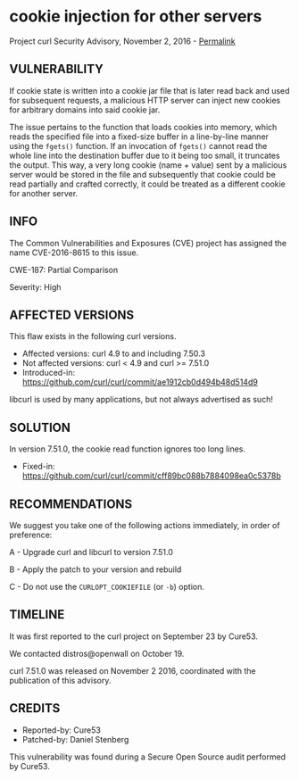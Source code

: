 cookie injection for other servers
==================================

Project curl Security Advisory, November 2, 2016 -
[Permalink](https://curl.se/docs/CVE-2016-8615.html)

VULNERABILITY
-------------

If cookie state is written into a cookie jar file that is later read back and
used for subsequent requests, a malicious HTTP server can inject new cookies
for arbitrary domains into said cookie jar.

The issue pertains to the function that loads cookies into memory, which reads
the specified file into a fixed-size buffer in a line-by-line manner using the
`fgets()` function. If an invocation of `fgets()` cannot read the whole line
into the destination buffer due to it being too small, it truncates the
output. This way, a very long cookie (name + value) sent by a malicious server
would be stored in the file and subsequently that cookie could be read
partially and crafted correctly, it could be treated as a different cookie for
another server.

INFO
----

The Common Vulnerabilities and Exposures (CVE) project has assigned the name
CVE-2016-8615 to this issue.

CWE-187: Partial Comparison

Severity: High

AFFECTED VERSIONS
-----------------

This flaw exists in the following curl versions.

- Affected versions: curl 4.9 to and including 7.50.3
- Not affected versions: curl < 4.9 and curl >= 7.51.0
- Introduced-in: https://github.com/curl/curl/commit/ae1912cb0d494b48d514d9

libcurl is used by many applications, but not always advertised as such!

SOLUTION
------------

In version 7.51.0, the cookie read function ignores too long lines.

- Fixed-in: https://github.com/curl/curl/commit/cff89bc088b7884098ea0c5378b

RECOMMENDATIONS
---------------

We suggest you take one of the following actions immediately, in order of
preference:

 A - Upgrade curl and libcurl to version 7.51.0

 B - Apply the patch to your version and rebuild

 C - Do not use the `CURLOPT_COOKIEFILE` (or `-b`) option.

TIMELINE
---------

It was first reported to the curl project on September 23 by Cure53.

We contacted distros@openwall on October 19.

curl 7.51.0 was released on November 2 2016, coordinated with the publication
of this advisory.

CREDITS
-------

- Reported-by: Cure53
- Patched-by: Daniel Stenberg

This vulnerability was found during a Secure Open Source audit performed by
Cure53.
